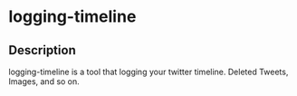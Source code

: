 # logging-timeline

## Description

logging-timeline is a tool that logging your twitter timeline.
Deleted Tweets, Images, and so on.
